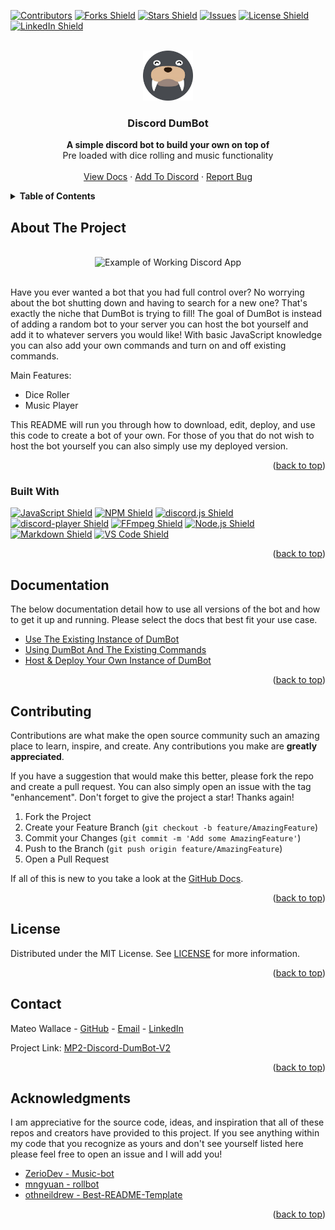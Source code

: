 <a name="readme-top"></a>

<!-- SHIELDS -->

[![Contributors](https://img.shields.io/github/contributors/Mateo-Wallace/MP2-DISCORD-DUMBOT-V2.svg?style=for-the-badge&color=success)](https://github.com/Mateo-Wallace/MP2-DISCORD-DUMBOT-V2/graphs/contributors)
[![Forks Shield](https://img.shields.io/github/forks/Mateo-Wallace/MP2-DISCORD-DUMBOT-V2.svg?style=for-the-badge)](https://github.com/Mateo-Wallace/MP2-DISCORD-DUMBOT-V2/network/members)
[![Stars Shield](https://img.shields.io/github/stars/Mateo-Wallace/MP2-DISCORD-DUMBOT-V2.svg?style=for-the-badge&color=blue)](https://github.com/Mateo-Wallace/MP2-DISCORD-DUMBOT-V2/stargazers)
[![Issues](https://img.shields.io/github/issues/Mateo-Wallace/MP2-DISCORD-DUMBOT-V2.svg?style=for-the-badge&color=yellow)](https://github.com/Mateo-Wallace/MP2-DISCORD-DUMBOT-V2/issues)
[![License Shield](https://img.shields.io/github/license/Mateo-Wallace/MP2-DISCORD-DUMBOT-V2.svg?style=for-the-badge)](./LICENSE)
[![LinkedIn Shield](https://img.shields.io/badge/LinkedIn-555555?style=for-the-badge&logo=linkedin)](https://www.linkedin.com/in/mateo-wallace/)

<!-- PROJECT LOGO & HEADER -->

<br />
<div align="center">
<img src="./src/assets/images/dumbot-face-circle.png" alt="Walrus Logo" width="80" height="80">

  <h3 align="center"><strong>Discord DumBot</strong></h3>

  <p align="center">
    <strong>A simple discord bot to build your own on top of</strong>
    <br />
    Pre loaded with dice rolling and music functionality
    <br />
    <br />
    <a href="#documentation">View Docs</a>
    ·
    <a href="https://discord.com/api/oauth2/authorize?client_id=1073372255272317041&permissions=3197952&scope=applications.commands%20bot">Add To Discord</a>
    ·
    <a href="https://github.com/Mateo-Wallace/MP2-DISCORD-DUMBOT-V2/issues">Report Bug</a>
  </p>
</div>

<!-- TABLE OF CONTENTS -->

<details>
  <summary><strong>Table of Contents</strong></summary>
  <ol>
    <li>
      <a href="#about-the-project">About The Project</a>
      <ul>
        <li><a href="#built-with">Built With</a></li>
      </ul>
    </li>
    <li>
      <a href="#documentation">Documentation</a>
      <ul>
        <li><a href="./src/assets/documentation/Existing-Instance.md">Use The Existing Instance of DumBot</a></li>
        <li><a href="./src/assets/documentation/Usage.md">Using DumBot And The Existing Commands</a></li>
        <li><a href="./src/assets/documentation/Your-Instance.md">Host & Deploy Your Own Instance of DumBot</a>
      </ul>
    </li>
    <li><a href="#contributing">Contributing</a></li>
    <li><a href="#license">License</a></li>
    <li><a href="#contact">Contact</a></li>
    <li><a href="#acknowledgments">Acknowledgments</a></li>
  </ol>
</details>

<!-- ABOUT THE PROJECT -->

## About The Project

<div align="center">
  <br />
  <img src="./src/assets/images/dumbot-full-use-example.gif" alt="Example of Working Discord App">
  <br />
  <br />
</div>

Have you ever wanted a bot that you had full control over? No worrying about the bot shutting down and having to search for a new one? That's exactly the niche that DumBot is trying to fill! The goal of DumBot is instead of adding a random bot to your server you can host the bot yourself and add it to whatever servers you would like! With basic JavaScript knowledge you can also add your own commands and turn on and off existing commands.

Main Features:

- Dice Roller
- Music Player

This README will run you through how to download, edit, deploy, and use this code to create a bot of your own. For those of you that do not wish to host the bot yourself you can also simply use my deployed version.

<p align="right">(<a href="#readme-top">back to top</a>)</p>

### Built With

[![JavaScript Shield](https://img.shields.io/badge/JavaScript_ES6+-F7DF1E?&style=for-the-badge&logo=javascript&logoColor=272727)](https://developer.mozilla.org/en-US/docs/Web/JavaScript)
[![NPM Shield](https://img.shields.io/badge/NPM-333333?&style=for-the-badge&logo=npm&logoColor=white)](https://www.npmjs.com/)
[![discord.js Shield](https://img.shields.io/badge/discord.js-5865F2?&style=for-the-badge&logo=discord&logoColor=white)](https://discord.js.org/#/)
[![discord-player Shield](https://img.shields.io/badge/discord_player-5865F2?&style=for-the-badge&logo=discord&logoColor=white)](https://discord-player.js.org/)
[![FFmpeg Shield](https://img.shields.io/badge/FFmpeg-007808?&style=for-the-badge&logo=ffmpeg&logoColor=white)](https://ffmpeg.org/)
[![Node.js Shield](https://img.shields.io/badge/Node.js-339933?&style=for-the-badge&logo=node.js&logoColor=white)](https://nodejs.org/en/)
[![Markdown Shield](https://img.shields.io/badge/Markdown-000000?&style=for-the-badge&logo=markdown)](https://www.markdownguide.org/)
[![VS Code Shield](https://img.shields.io/badge/VS_Code-007ACC?&style=for-the-badge&logo=visual-studio-code&logoColor=white)](https://code.visualstudio.com/)

<p align="right">(<a href="#readme-top">back to top</a>)</p>

<!-- DOCUMENTATION -->

## Documentation

The below documentation detail how to use all versions of the bot and how to get it up and running. Please select the docs that best fit your use case.

- [Use The Existing Instance of DumBot](./src/assets/documentation/Existing-Instance.md)
- [Using DumBot And The Existing Commands](./src/assets/documentation/Usage.md)
- [Host & Deploy Your Own Instance of DumBot](./src/assets/documentation/Your-Instance.md)

<p align="right">(<a href="#readme-top">back to top</a>)</p>

<!-- CONTRIBUTING -->

## Contributing

Contributions are what make the open source community such an amazing place to learn, inspire, and create. Any contributions you make are **greatly appreciated**.

If you have a suggestion that would make this better, please fork the repo and create a pull request. You can also simply open an issue with the tag "enhancement".
Don't forget to give the project a star! Thanks again!

1. Fork the Project
1. Create your Feature Branch (`git checkout -b feature/AmazingFeature`)
1. Commit your Changes (`git commit -m 'Add some AmazingFeature'`)
1. Push to the Branch (`git push origin feature/AmazingFeature`)
1. Open a Pull Request

If all of this is new to you take a look at the [GitHub Docs](https://docs.github.com/en/get-started/quickstart/fork-a-repo).

<p align="right">(<a href="#readme-top">back to top</a>)</p>

<!-- LICENSE -->

## License

Distributed under the MIT License. See [LICENSE](./LICENSE) for more information.

<p align="right">(<a href="#readme-top">back to top</a>)</p>

<!-- CONTACT -->

## Contact

Mateo Wallace - [GitHub](https://github.com/Mateo-Wallace) - [Email](mailto:mateo.t.wallace@gmail.com) - [LinkedIn](https://www.linkedin.com/in/mateo-wallace/)

Project Link: [MP2-Discord-DumBot-V2](https://github.com/Mateo-Wallace/MP2-Discord-DumBot-V2)

<p align="right">(<a href="#readme-top">back to top</a>)</p>

<!-- ACKNOWLEDGMENTS -->

## Acknowledgments

I am appreciative for the source code, ideas, and inspiration that all of these repos and creators have provided to this project. If you see anything within my code that you recognize as yours and don't see yourself listed here please feel free to open an issue and I will add you!

- [ZerioDev - Music-bot](https://github.com/ZerioDev/Music-bot)
- [mngyuan - rollbot](https://github.com/mngyuan/rollbot)
- [othneildrew - Best-README-Template](https://github.com/othneildrew/Best-README-Template)

<p align="right">(<a href="#readme-top">back to top</a>)</p>
